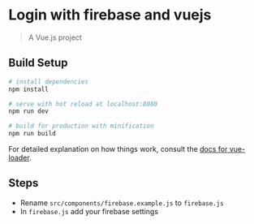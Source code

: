 # Login with firebase and vuejs

> A Vue.js project

## Build Setup

``` bash
# install dependencies
npm install

# serve with hot reload at localhost:8080
npm run dev

# build for production with minification
npm run build
```

For detailed explanation on how things work, consult the [docs for vue-loader](http://vuejs.github.io/vue-loader).

## Steps

- Rename `src/components/firebase.example.js` to `firebase.js`
- In `firebase.js` add your firebase settings
